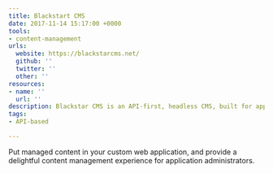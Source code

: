 ```yaml
---
title: Blackstart CMS
date: 2017-11-14 15:17:00 +0000
tools:
- content-management
urls:
  website: https://blackstarcms.net/
  github: ''
  twitter: ''
  other: ''
resources:
- name: ''
  url: ''
description: Blackstar CMS is an API-first, headless CMS, built for application developers.
tags:
- API-based

---
```

Put managed content in your custom web application, and provide a delightful content management experience for application administrators.
